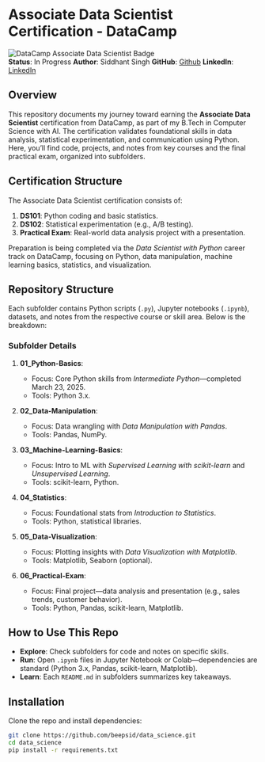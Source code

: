 # Associate Data Scientist Certification - DataCamp

![DataCamp Associate Data Scientist Badge](https://img.shields.io/badge/DataCamp-Associate%20Data%20Scientist-blue.svg)  
**Status**: In Progress
**Author**: Siddhant Singh
**GitHub**: [Github](https://github.com/beepsid)
**LinkedIn**: [LinkedIn](https://www.linkedin.com/in/siddzz/)

## Overview
This repository documents my journey toward earning the **Associate Data Scientist** certification from DataCamp, as part of my B.Tech in Computer Science with AI. The certification validates foundational skills in data analysis, statistical experimentation, and communication using Python. Here, you’ll find code, projects, and notes from key courses and the final practical exam, organized into subfolders.

## Certification Structure
The Associate Data Scientist certification consists of:  
1. **DS101**: Python coding and basic statistics.  
2. **DS102**: Statistical experimentation (e.g., A/B testing).  
3. **Practical Exam**: Real-world data analysis project with a presentation.  

Preparation is being completed via the *Data Scientist with Python* career track on DataCamp, focusing on Python, data manipulation, machine learning basics, statistics, and visualization.

## Repository Structure
Each subfolder contains Python scripts (`.py`), Jupyter notebooks (`.ipynb`), datasets, and notes from the respective course or skill area. Below is the breakdown:

### Subfolder Details
1. **01_Python-Basics**:  
   - Focus: Core Python skills from *Intermediate Python*—completed March 23, 2025.  
   - Tools: Python 3.x.  

2. **02_Data-Manipulation**:  
   - Focus: Data wrangling with *Data Manipulation with Pandas*.  
   - Tools: Pandas, NumPy.  

3. **03_Machine-Learning-Basics**:  
   - Focus: Intro to ML with *Supervised Learning with scikit-learn* and *Unsupervised Learning*.  
   - Tools: scikit-learn, Python.  

4. **04_Statistics**:  
   - Focus: Foundational stats from *Introduction to Statistics*.  
   - Tools: Python, statistical libraries.  

5. **05_Data-Visualization**:  
   - Focus: Plotting insights with *Data Visualization with Matplotlib*.  
   - Tools: Matplotlib, Seaborn (optional).  

6. **06_Practical-Exam**:  
   - Focus: Final project—data analysis and presentation (e.g., sales trends, customer behavior).  
   - Tools: Python, Pandas, scikit-learn, Matplotlib.  

## How to Use This Repo
- **Explore**: Check subfolders for code and notes on specific skills.  
- **Run**: Open `.ipynb` files in Jupyter Notebook or Colab—dependencies are standard (Python 3.x, Pandas, scikit-learn, Matplotlib).  
- **Learn**: Each `README.md` in subfolders summarizes key takeaways.  

## Installation
Clone the repo and install dependencies:
```bash
git clone https://github.com/beepsid/data_science.git
cd data_science
pip install -r requirements.txt